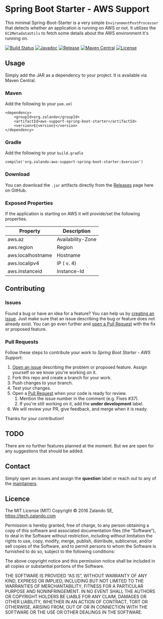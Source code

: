 # Spring Boot Starter - AWS Support
This minimal Spring-Boot-Starter is a very simple `EnvironmentPostProcessor`
that detects whether an application is running on AWS or not. It utilizes the
`EC2MetadataUtils` to fetch some details about the AWS environment it's running on.

[![Build Status](https://travis-ci.org/zalando-incubator/aws-support-spring-boot-starter.svg?branch=master)](https://travis-ci.org/zalando-incubator/aws-support-spring-boot-starter)
[![Javadoc](https://javadoc-emblem.rhcloud.com/doc/org.zalando/aws-support-spring-boot-starter/badge.svg)](http://www.javadoc.io/doc/org.zalando/aws-support-spring-boot-starter)
[![Release](https://img.shields.io/github/release/zalando-incubator/aws-support-spring-boot-starter.svg)](https://github.com/zalando-incubator/aws-support-spring-boot-starter/releases)
[![Maven Central](https://img.shields.io/maven-central/v/org.zalando/aws-support-spring-boot-starter.svg)](https://maven-badges.herokuapp.com/maven-central/org.zalando/aws-support-spring-boot-starter)
[![License](https://img.shields.io/badge/license-MIT-blue.svg)](https://raw.githubusercontent.com/zalando-incubator/aws-support-spring-boot-starter/master/LICENSE)


## Usage
Simply add the JAR as a dependency to your project. It is available via Maven Central.

### Maven
Add the following to your `pom.xml`

```
<dependency>
    <groupId>org.zalando</groupId>
    <artifactId>aws-support-spring-boot-starter</artifactId>
    <version>${version}</version>
</dependency>
```

### Gradle
Add the following to your `build.gradle`

```
compile('org.zalando:aws-support-spring-boot-starter:$version')
```

### Download
You can download the `.jar` artifacts directly from the [Releases](https://github.com/zalando-incubator/aws-support-spring-boot-starter/releases) page here on GitHub.


### Exposed Properties
If the application is starting on AWS it will provide/set the following properties.

| Property          | Description       |
| ----------------- | ----------------- |
| aws.az            | Availability-Zone |
| aws.region        | Region            |
| aws.localhostname | Hostname          |
| aws.localipv4     | IP ( v. 4)        |
| aws.instanceid    | Instance-Id       |


## Contributing

### Issues
Found a bug or have an idea for a feature? You can help us by [creating an issue](https://github.com/zalando-incubator/aws-support-spring-boot-starter/issues).
Just make sure that an issue describing the bug or feature does not already exist. You can go even further and
[open a Pull Request](#pull-requests) with the fix or proposed feature.

### Pull Requests
Follow these steps to contribute your work to *Spring Boot Starter - AWS Support*:

1. [Open an issue](#issues) describing the problem or proposed feature. Assign yourself so we know you're working on it.
1. Fork this repo and create a branch for your work.
1. Push changes to your branch.
1. Test your changes.
1. Open a [Pull Request](https://github.com/zalando-incubator/aws-support-spring-boot-starter/pulls) when your code is ready for review.
    1. Mention the issue number in the comment (e.g. Fixes #37).
    1. If you're still working on it, add the **under development** label.
1. We will review your PR, give feedback, and merge when it is ready.

Thanks for your contribution!


## TODO
There are no further features planned at the moment. But we are open for any suggestions that should be added.


## Contact
Simply open an issues and assign the **question** label or reach out to any of the [maintainers](MAINTAINERS).


## Licence
The MIT License (MIT) Copyright © 2016 Zalando SE, https://tech.zalando.com

Permission is hereby granted, free of charge, to any person obtaining a copy of this software and associated documentation files (the “Software”), to deal in the Software without restriction, including without limitation the rights to use, copy, modify, merge, publish, distribute, sublicense, and/or sell copies of the Software, and to permit persons to whom the Software is furnished to do so, subject to the following conditions:

The above copyright notice and this permission notice shall be included in all copies or substantial portions of the Software.

THE SOFTWARE IS PROVIDED “AS IS”, WITHOUT WARRANTY OF ANY KIND, EXPRESS OR IMPLIED, INCLUDING BUT NOT LIMITED TO THE WARRANTIES OF MERCHANTABILITY, FITNESS FOR A PARTICULAR PURPOSE AND NONINFRINGEMENT. IN NO EVENT SHALL THE AUTHORS OR COPYRIGHT HOLDERS BE LIABLE FOR ANY CLAIM, DAMAGES OR OTHER LIABILITY, WHETHER IN AN ACTION OF CONTRACT, TORT OR OTHERWISE, ARISING FROM, OUT OF OR IN CONNECTION WITH THE SOFTWARE OR THE USE OR OTHER DEALINGS IN THE SOFTWARE.
